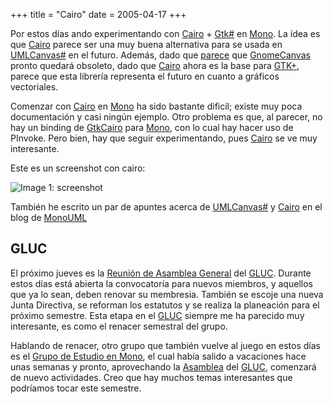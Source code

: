 +++
title = "Cairo"
date = 2005-04-17
+++

Por estos días ando experimentando con [Cairo](http://www.cairographics.org/) + [Gtk#](http://gtk-sharp.sourceforge.net/) en [Mono](http://www.mono-project.com/). La ídea es que [Cairo](http://www.cairographics.org/) parece ser una muy buena alternativa para se usada en [UMLCanvas#](http://monouml.sourceforge.net/) en el futuro. Además, dado que [parece](http://live.gnome.org/ThreePointZero) que [GnomeCanvas](http://developer.gnome.org/doc/API/2.0/libgnomecanvas/GnomeCanvas.html) pronto quedará obsoleto, dado que [Cairo](http://www.cairographics.org/) ahora es la base para [GTK+](http://www.gtk.org/), parece que esta librería representa el futuro en cuanto a gráficos vectoriales.

Comenzar con [Cairo](http://www.cairographics.org/) en [Mono](http://www.mono-project.com/) ha sido bastante dificil; existe muy poca documentación y casi ningún ejemplo. Otro problema es que, al parecer, no hay un binding de [GtkCairo](http://www.cairographics.org/GtkCairo) para [Mono](http://www.mono-project.com/), con lo cual hay hacer uso de PInvoke. Pero bien, hay que seguir experimentando, pues [Cairo](http://www.cairographics.org/) se ve muy interesante.

Este es un screenshot con cairo:

![Image 1: screenshot](/images/cairo/cairo.png)

También he escrito un par de apuntes acerca de [UMLCanvas#](http://monouml.sourceforge.net/) y [Cairo](http://www.cairographics.org/) en el blog de [MonoUML](http://monouml.sourceforge.net/)

## GLUC

El próximo jueves es la [Reunión de Asamblea General](http://gluc.unicauca.edu.co/wiki/index.php/Reuni%F3n_de_Asamblea_General) del [GLUC](http://gluc.unicauca.edu.co/). Durante estos días está abierta la convocatoría para nuevos miembros, y aquellos que ya lo sean, deben renovar su membresia. También se escoje una nueva Junta Directiva, se reforman los estatutos y se realiza la planeación para el próximo semestre. Esta etapa en el [GLUC](http://gluc.unicauca.edu.co/) siempre me ha parecido muy interesante, es como el renacer semestral del grupo.

Hablando de renacer, otro grupo que también vuelve al juego en estos días es el [Grupo de Estudio en Mono](http://gluc.unicauca.edu.co/mono), el cual había salido a vacaciones hace unas semanas y pronto, aprovechando la [Asamblea](http://gluc.unicauca.edu.co/wiki/index.php/Reuni%F3n_de_Asamblea_General) del [GLUC](http://gluc.unicauca.edu.co/), comenzará de nuevo actividades. Creo que hay muchos temas interesantes que podríamos tocar este semestre.
